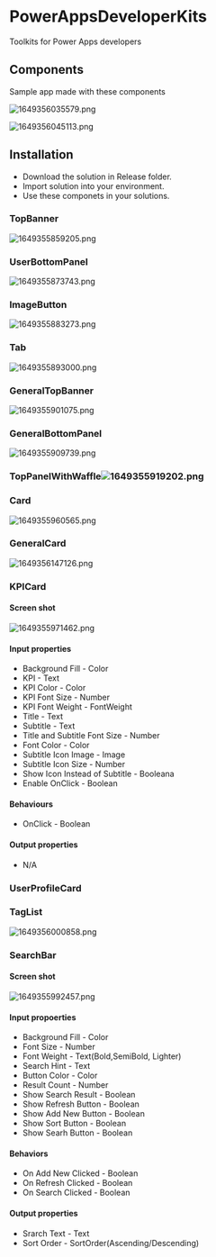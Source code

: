 # PowerAppsDeveloperKits

Toolkits for Power Apps developers

## Components

Sample app made with these components

![1649356035579.png](image/README/1649356035579.png)

![1649356045113.png](image/README/1649356045113.png)

## Installation

- Download the solution in Release folder.
- Import solution into your environment.
- Use these componets in your solutions.

### TopBanner

![1649355859205.png](image/README/1649355859205.png)

### UserBottomPanel

![1649355873743.png](image/README/1649355873743.png)

### ImageButton

![1649355883273.png](image/README/1649355883273.png)

### Tab

![1649355893000.png](image/README/1649355893000.png)

### GeneralTopBanner

![1649355901075.png](image/README/1649355901075.png)

### GeneralBottomPanel

![1649355909739.png](image/README/1649355909739.png)

### TopPanelWithWaffle![1649355919202.png](image/README/1649355919202.png)

### Card

![1649355960565.png](image/README/1649355960565.png)

### GeneralCard

![1649356147126.png](image/README/1649356147126.png)

### KPICard

#### Screen shot

![1649355971462.png](image/README/1649355971462.png)

#### Input properties

- Background Fill - Color
- KPI - Text
- KPI Color - Color
- KPI Font Size - Number
- KPI Font Weight - FontWeight
- Title - Text
- Subtitle - Text
- Title and Subtitle Font Size - Number
- Font Color - Color
- Subtitle Icon Image - Image
- Subtitle Icon Size - Number
- Show Icon Instead of Subtitle - Booleana
- Enable OnClick - Boolean

#### Behaviours

- OnClick - Boolean

#### Output properties

- N/A

### UserProfileCard


### TagList

![1649356000858.png](image/README/1649356000858.png)

### SearchBar

#### Screen shot

![1649355992457.png](image/README/1649355992457.png)

#### Input propoerties

- Background Fill - Color
- Font Size - Number
- Font Weight - Text(Bold,SemiBold, Lighter)
- Search Hint - Text
- Button Color - Color
- Result Count - Number
- Show Search Result - Boolean
- Show Refresh Button - Boolean
- Show Add New Button - Boolean
- Show Sort Button - Boolean
- Show Searh Button - Boolean

#### Behaviors

- On Add New Clicked - Boolean
- On Refresh Clicked - Boolean
- On Search Clicked - Boolean

#### Output properties

- Srarch Text - Text
- Sort Order - SortOrder(Ascending/Descending)
